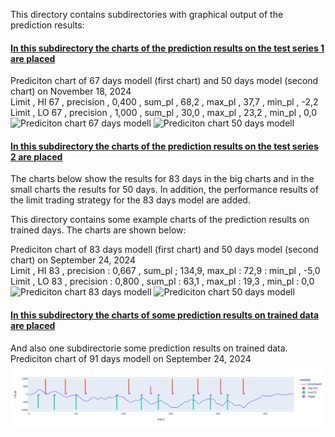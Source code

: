 This directory contains subdirectories with graphical output of the prediction results:

#### [In this subdirectory the charts of the prediction results on the test series 1 are placed](testseries_1)

Prediciton chart of 67 days modell (first chart) and 50 days model (second chart) on November 18, 2024\
Limit  , HI 67 , precision , 0,400 , sum_pl , 68,2 , max_pl , 37,7 , min_pl , -2,2\
Limit  , LO 67 , precision , 1,000 , sum_pl , 30,0 , max_pl , 23,2 , min_pl , 0,0\
![Prediciton chart 67 days modell](testseries_1/1118/plt_24_11_18_d67b.png)
![Prediciton chart 50 days modell](testseries_1/1118/plt_24_11_18_d50b_s.png)


#### [In this subdirectory the charts of the prediction results on the test series 2 are placed](testseries_2)

The charts below show the results for 83 days in the big charts and in the small charts the results for 50 days.
In addition, the performance results of the limit trading strategy for the 83 days model are added.

This directory contains some example charts of the prediction results on trained days. The charts are shown below:

Prediciton chart of 83 days modell (first chart) and 50 days model (second chart) on September 24, 2024\
Limit  , HI 83 , precision : 0,667 , sum_pl ; 134,9, max_pl : 72,9 : min_pl , -5,0\
Limit  , LO 83 , precision : 0,800 , sum_pl : 63,1 , max_pl : 19,3 , min_pl : 0,0\
![Prediciton chart 83 days modell](testseries_2/0924/plt_24_09_24_d83a.png)
![Prediciton chart 50 days modell](testseries_2/10924/plt_24_09_24_d50a_s.png)


#### [In this subdirectory the charts of some prediction results on trained data are placed](trained_d91)

And also one subdirectorie some prediction results on trained data.\
Prediciton chart of 91 days modell on September 24, 2024\
![Prediciton chart of 91 days modell](trained_d91/plt_24_09_24_d91_s.png)
